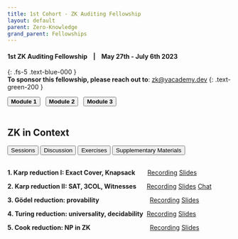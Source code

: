 ```yaml
---
title: 1st Cohort - ZK Auditing Fellowship
layout: default
parent: Zero-Knowledge
grand_parent: Fellowships
---
```


#### **1st ZK Auditing Fellowship &nbsp;&nbsp; | &nbsp;&nbsp; May 27th - July 6th 2023**
{: .fs-5 .text-blue-000 }
<br>
**To sponsor this fellowship, please reach out to**: zk@yacademy.dev
{: .text-green-200 }

<!---<div class="tile-container">
  <div class="tile1">Tile 1</div>
  <div class="tile2">Tile 2</div>
  <div class="tile3">Tile 3</div>
</div>-->

<div class="tab-container">
  <button class="tab-button" onclick="openTab(event, 'tab1')"><b>Module 1</b></button>&nbsp;&nbsp;
  <button class="tab-button" onclick="openTab(event, 'tab2')"><b>Module 2</b></button>&nbsp;&nbsp;
  <button class="tab-button" onclick="openTab(event, 'tab3')"><b>Module 3</b></button>&nbsp;&nbsp;

  <div id="tab1" class="tab-content">
    <h10> &nbsp;</h10>
    <h2>ZK in Context</h2>
    <div class="inner-tab-container">
      <button class="inner-tab-button" onclick="openInnerTab(event, 'innerTab1')">Sessions</button>
      <button class="inner-tab-button" onclick="openInnerTab(event, 'innerTab2')">Discussion</button>
      <button class="inner-tab-button" onclick="openInnerTab(event, 'innerTab3')">Exercises</button>
      <button class="inner-tab-button" onclick="openInnerTab(event, 'innerTab4')">Supplementary Materials</button>
      <div id="innerTab1" class="inner-tab-content">
        <br>
        <p class="padded-list"><b>1. Karp reduction I: Exact Cover, Knapsack</b> &nbsp;&nbsp;&nbsp;&nbsp;&nbsp;
            <span class="badge-vid"><a href="https://youtu.be/xMfrMdfIMP8" class="badge-links" target="blank">Recording</a></span>
            <span class="badge-slides"><a href="https://docs.google.com/presentation/d/1rZVI6c9Wo-kU9xKINOMncWywvQHn0952EsMayviHwYM/edit#slide=id.g2256499e47f_0_21" class="badge-links" target="blank">Slides</a></span></p>
        <p class="padded-list"><b>2. Karp reduction II: SAT, 3COL, Witnesses</b> &nbsp;&nbsp;&nbsp;&nbsp;
            <span class="badge-vid"><a href="https://youtu.be/jDTRoFfdMio" class="badge-links" target="blank">Recording</a></span>
            <span class="badge-slides"><a href="https://docs.google.com/presentation/d/1QeC4c3-xxEx27wX4Q-iWcowCdUws1lpufLIjjvlN_BE/edit#slide=id.g24a1e8131f4_0_0" class="badge-links" target="blank">Slides</a></span>
            <span class="badge-chat"><a href="https://docs.google.com/document/d/1sRCYZeG786H5fxZ1jMCp_XzlqQbxB3MZ2MmZ4tJNn-A/edit" class="badge-links" target="blank">Chat</a></span></p>
        <p class="padded-list"><b>3. Gödel reduction: provability</b> &nbsp;&nbsp;&nbsp;&nbsp;&nbsp;&nbsp;&nbsp;&nbsp;&nbsp;&nbsp;&nbsp;&nbsp;&nbsp;&nbsp;&nbsp;&nbsp;&nbsp;&nbsp;&nbsp;&nbsp;&nbsp;&nbsp;&nbsp;&nbsp;&nbsp;&nbsp;&nbsp;
            <span class="badge-vid"><a href="https://youtu.be/PI_G3IASdiw" class="badge-links" target="blank">Recording</a></span>
            <span class="badge-slides"><a href="https://docs.google.com/presentation/d/1IerLvER_WEEJIswZB25ACb531D9QrctB-F_FYFNG1ag/edit#slide=id.g24b1f7a1ab9_0_92" class="badge-links" target="blank">Slides</a></span></p>
        <p class="padded-list"><b>4. Turing reduction: universality, decidability</b>&nbsp;
            <span class="badge-vid"><a href="https://youtu.be/A4Kx0Hd-u2w" class="badge-links" target="blank">Recording</a></span>
            <span class="badge-slides"><a href="https://docs.google.com/presentation/d/1HWUPQRfwnBYnUHACSud3Bsx8KSFm1C8K/edit?rtpof=true" class="badge-links" target="blank">Slides</a></span></p>
        <p class="padded-list"><b>5. Cook reduction: NP in ZK</b> &nbsp;&nbsp;&nbsp;&nbsp;&nbsp;&nbsp;&nbsp;&nbsp;&nbsp;&nbsp;&nbsp;&nbsp;&nbsp;&nbsp;&nbsp;&nbsp;&nbsp;&nbsp;&nbsp;&nbsp;&nbsp;&nbsp;&nbsp;&nbsp;&nbsp;&nbsp;&nbsp;&nbsp;&nbsp;&nbsp;&nbsp;&nbsp;
            <span class="badge-vid"><a href="https://youtu.be/1wJx3VizBww" class="badge-links" target="blank">Recording</a></span>
            <span class="badge-slides"><a href="https://docs.google.com/presentation/d/1RwEMf4GEepPiOo4B-t27bsf9LgS-JO9zfsw9l3-mO1o/edit" class="badge-links" target="blank">Slides</a></span></p>
      </div>
      <div id="innerTab2" class="inner-tab-content" style="display: none;">
        <br>
        <p class="padded-list"><b>- Discussion channel: <span style="font-family: 'Courier New', Courier, monospace;"><a href="https://discord.gg/rGDvVpqCcK" class="badge-discord" target="blank">module-1-zk-context</a></span></b></p>
      </div>
      <div id="innerTab3" class="inner-tab-content" style="display: none;">
        <br>
        <p class="padded-list"><b>- <a href="https://docs.google.com/presentation/d/1AOCI3mWXCoP3-xtaYhqmiezcxfl9g8psuOjopk2jxkI/edit#slide=id.p" target="blank">Karp reduction exercise</a></b>
        <span class="badge-slides"><a href="https://discord.com/channels/877252171983360072/1106224361226121288/1112783087106015294" class="badge-links" target="blank">Solution</a></span></p>
        <p class="padded-list"><b>- <a href="https://docs.google.com/presentation/d/1vrnmFq-IP8svn2aYk_FJwpMwMrGZjgYXQnLXseU8B_A/edit#slide=id.p" target="blank">Circom quiz and puzzle</a></b></p>
      </div>
      <div id="innerTab4" class="inner-tab-content" style="display: none;">
        <br>
        <p class="padded-list"><b>- <a href="https://docs.google.com/presentation/d/1ebxaq9fsBJxOEpEnqaj9vYloNQT82DkAgp2d5JJRI_k/edit#slide=id.p" target="blank">Circom startup kit</a></b></p>
      </div>
    </div>
  </div>

  <div id="tab2" class="tab-content" style="display: none;">
    <h10> &nbsp;</h10>
    <h2>Audit Sprint: Rate-limiting Nullifier (RLN)</h2>
    <div class="inner-tab-container">
      <button class="inner-tab-button" onclick="openInnerTab(event, 'innerTab5')">Sessions</button>
      <button class="inner-tab-button" onclick="openInnerTab(event, 'innerTab6')">Discussion</button>
      <button class="inner-tab-button" onclick="openInnerTab(event, 'innerTab7')">Guest lectures</button>
      <button class="inner-tab-button" onclick="openInnerTab(event, 'innerTab8')">Audit report</button>
      <div id="innerTab5" class="inner-tab-content">
        <br>
        <p class="padded-list"><b>1. Codebase overview</b> &nbsp;&nbsp;&nbsp;&nbsp;
            <span class="badge-vid"><a href="https://youtu.be/nurBnWQPsCY" class="badge-links" target="blank">Recording</a></span>
            <span class="badge-slides"><a href="https://docs.google.com/presentation/d/1sQ9vLqSIxe8zNChWxq2jEPv3gtJCn-dtew0m3HOOJ1g/edit#slide=id.p" class="badge-links" target="blank">Slides</a></span>
            <span class="badge-chat"><a href="https://docs.google.com/document/d/1k3FO8LI5j_P1pSqrROLe_mMGP2U3NsVEl5QbrJ1VFZI/edit" class="badge-links" target="blank">Chat</a></span></p>
        <p class="padded-list"><b>2. Office hour</b> &nbsp;&nbsp;&nbsp;&nbsp;&nbsp;&nbsp;&nbsp;&nbsp;&nbsp;&nbsp;&nbsp;&nbsp;&nbsp;&nbsp;&nbsp;&nbsp;&nbsp;&nbsp;&nbsp;
            <span class="badge-vid"><a href="https://youtu.be/Y24bhP7QVCA" class="badge-links" target="blank">Recording</a></span>
            <span class="badge-chat"><a href="https://docs.google.com/document/d/1WBOeAGRjZQy-6rm_DzzvRmSweYEcsKhXs5hYzOx11lw/edit" class="badge-links" target="blank">Chat</a></span></p>
        <p class="padded-list"><b>3. Audit report & review</b> &nbsp;
            <span class="badge-vid"><a href="https://youtu.be/FcLvM-bb3Ds" class="badge-links" target="blank">Recording</a></span>&nbsp;
            <span class="badge-slides"><a href="https://github.com/zBlock-1/RLN-audit-report/issues" class="badge-links" target="blank">Audit reports</a></span>
            <span class="badge-chat"><a href="https://docs.google.com/document/d/1Zw7CnsWzp6H3qJbTwVe6ka0okaaaD8XZXXqGidxdVzg/edit" class="badge-links" target="blank">Chat</a></span></p>
      </div>
      <div id="innerTab6" class="inner-tab-content" style="display: none;">
        <br>
        <p class="padded-list"><b>- Discussion channel: <span style="font-family: 'Courier New', Courier, monospace;"><a href="https://discord.gg/Y8ccpfcYmq" class="badge-discord" target="blank">module-2-rln-audit</a></span></b></p>
      </div>
      <div id="innerTab7" class="inner-tab-content" style="display: none;">
        <br>
        <p class="padded-list"><b>1. Pairing with Lev Soukhanov (Ethereum Foundation) </b> &nbsp;
            <span class="badge-vid"><a href="https://youtu.be/h_ie8eaPNcM" class="badge-links" target="blank">Recording</a></span>
            <span class="badge-slides"><a href="https://docs.google.com/presentation/d/1BsA9RhgxBY8H4E8uOvesLptBIL11MaILOEyipfjSXso/edit#slide=id.p" class="badge-links" target="blank">Slides</a></span>
            <span class="badge-chat"><a href="https://docs.google.com/document/d/12z58jwTqZujDNSCkLkLk7blVzPeAgOifaBbewRvO-D0/edit" class="badge-links" target="blank">Chat</a></span></p>
        <p class="padded-list"><b>2. Groth16 with Yin Tong (Geometry)</b> &nbsp;
            <span class="badge-vid"><a href="https://youtu.be/Hz_XHfxunck" class="badge-links" target="blank">Recording</a></span>
            <span class="badge-slides"><a href="https://docs.google.com/presentation/d/1vYUiNYv8PRI2SVEKC3uz54I475d79E9XxvCWwkC7kPQ/edit#slide=id.p" class="badge-links" target="blank">Slides</a></span>
            <span class="badge-chat"><a href="https://docs.google.com/document/d/1yBDv_zGvZZUAc2OmwVLBMfc4uwBjw68ermzUwMXhFP4/edit" class="badge-links" target="blank">Chat</a></span>
            <span class="badge-discord"><a href="https://discord.gg/5AsHarf4WH" class="badge-discord" target="blank">Discussion channel</a></span></p>
      </div>
      <div id="innerTab8" class="inner-tab-content" style="display: none;">
        <br>
        <p class="padded-list"><b>- <a href="https://github.com/zBlock-1/RLN-audit-report/issues" target="blank">RLN Audit Reports</a></b></p>
      </div>
    </div>
  </div>

  <div id="tab3" class="tab-content" style="display: none;">
    <h10> &nbsp;</h10>
    <h2>Audit Sprint: Spartan-ECDSA</h2>
    <div class="inner-tab-container">
      <button class="inner-tab-button" onclick="openInnerTab(event, 'innerTab9')">Sessions</button>
       <button class="inner-tab-button" onclick="openInnerTab(event, 'innerTab10')">Discussion</button>
      <button class="inner-tab-button" onclick="openInnerTab(event, 'innerTab11')">Quizzes</button>
      <button class="inner-tab-button" onclick="openInnerTab(event, 'innerTab12')">Guest lecture</button>
      <button class="inner-tab-button" onclick="openInnerTab(event, 'innerTab13')">Audit reports</button>
      <div id="innerTab9" class="inner-tab-content">
        <br>
        <p class="padded-list"><b>1. Codebase overview: Part I</b> &nbsp;&nbsp;&nbsp;
            <span class="badge-vid"><a href="https://youtu.be/jkzfspE1Bng" class="badge-links" target="blank">Recording</a></span>
            <span class="badge-slides"><a href="https://docs.google.com/presentation/d/1CFGsEU6moOBCTIvXU0Yxg62aD5fZ-d5srf1o5ZaUJIo/edit#slide=id.p" class="badge-links" target="blank">Slides</a></span>
            <span class="badge-chat"><a href="https://docs.google.com/document/d/1YtR5r63oAt5RwLuxkGd0Hd3Jy0eu2liSzjBXHOsZ3PQ/edit" class="badge-links" target="blank">Chat</a></span></p>
        <p class="padded-list"><b>2. Codebase overview: Part II</b> &nbsp;
            <span class="badge-vid"><a href="https://youtu.be/JRANJdUraoM" class="badge-links" target="blank">Recording</a></span>
            <span class="badge-chat"><a href="https://docs.google.com/document/d/1jrslZg2DaqxSt3tLzHyEVMefxFb1QUjotMpX2eoCbBo/edit" class="badge-links" target="blank">Chat</a></span></p>
        <p class="padded-list"><b>3. Office hour 1</b> &nbsp;&nbsp;&nbsp;&nbsp;&nbsp;&nbsp;&nbsp;&nbsp;&nbsp;&nbsp;&nbsp;&nbsp;&nbsp;&nbsp;&nbsp;&nbsp;&nbsp;&nbsp;&nbsp;&nbsp;&nbsp;&nbsp;&nbsp;&nbsp;&nbsp;&nbsp;&nbsp;
            <span class="badge-vid"><a href="https://youtu.be/XXLxkR-QrZk" class="badge-links" target="blank">Recording</a></span>
             <span class="badge-slides"><a href="https://drive.google.com/drive/u/0/folders/1VmrcYdf0e_7JTB1Zlqo6ekg3H08rlbxL" class="badge-links" target="blank">Quizzes</a></span>
            <span class="badge-chat"><a href="https://docs.google.com/document/d/1gxLZmsYLeFP9ODM2-lQ4bbThBLc9vZXw9pLpD6gFQFM/edit" class="badge-links" target="blank">Chat</a></span></p>
         <p class="padded-list"><b>4. Office hour 2</b> &nbsp;&nbsp;&nbsp;&nbsp;&nbsp;&nbsp;&nbsp;&nbsp;&nbsp;&nbsp;&nbsp;&nbsp;&nbsp;&nbsp;&nbsp;&nbsp;&nbsp;&nbsp;&nbsp;&nbsp;&nbsp;&nbsp;&nbsp;&nbsp;&nbsp;&nbsp;&nbsp;
            <span class="badge-vid"><a href="https://youtu.be/G0d3BgFCTxM" class="badge-links" target="blank">Recording</a></span>
            <span class="badge-chat"><a href="https://docs.google.com/document/d/1vre71efNxszfmU36j-ExQhOuATDCeuzd4Zuht5DKBoY/edit" class="badge-links" target="blank">Chat</a></span></p>
         <p class="padded-list"><b>5. Audit reports & review </b> &nbsp;&nbsp;&nbsp;&nbsp;&nbsp;&nbsp;&nbsp;&nbsp;&nbsp;&nbsp;
            <span class="badge-vid"><a href="https://youtu.be/7D1hV_2G8G0" class="badge-links" target="blank">Recording</a></span>
            <span class="badge-slides"><a href="https://github.com/zBlock-1/spartan-ecdsa-audit-report/issues" class="badge-links" target="blank">Audit reports</a></span>
            <span class="badge-chat"><a href="https://docs.google.com/document/d/1UHqRKMftpvMGb6CLgkodtyumgdlcL1PYOIae-QoA_NY/edit" class="badge-links" target="blank">Chat</a></span></p>
      </div>
      <div id="innerTab10" class="inner-tab-content" style="display: none;">
        <br>
        <p class="padded-list"><b>- Discussion channel: <span style="font-family: 'Courier New', Courier, monospace;"><a href="https://discord.gg/qJuc7TD6VQ" class="badge-discord" target="blank">module-3-spartan-audit</a></span></b></p>
      </div>
      <div id="innerTab11" class="inner-tab-content" style="display: none;">
        <br>
        <p class="padded-list"><b>- <a href="https://hackmd.io/68TlQZFvQOeMZ2mvFl0Abg?view#Session-11" target="blank">Quiz 1</a></b></p>
        <p class="padded-list"><b>- <a href="https://hackmd.io/68TlQZFvQOeMZ2mvFl0Abg?view#Session-21" target="blank">Quiz 2</a></b></p>  
        <p class="padded-list"><b>- <a href="https://youtu.be/XXLxkR-QrZk" target="blank">Solutions</a></b></p>
      </div>
      <div id="innerTab12" class="inner-tab-content" style="display: none;">
       <br>
        <p class="padded-list"><b>- <a href="https://youtu.be/-SXMd6S0r0I" target="blank">PLONKish Arithmetization with Pratyush R Tiwari</a></b>
        <span class="badge-slides"><a href="https://drive.google.com/drive/u/0/folders/1nDEbHcXO6ttPtyRq46Pe36C3wmtxgLTF" class="badge-links" target="blank">Slides</a></span>
        <span class="badge-chat"><a href="https://drive.google.com/drive/u/0/folders/1nDEbHcXO6ttPtyRq46Pe36C3wmtxgLTF" class="badge-links" target="blank">Chat</a></span></p>
      </div>
      <div id="innerTab13" class="inner-tab-content" style="display: none;">
       <br>
        <p class="padded-list"><b>- <a href="https://github.com/zBlock-1/spartan-ecdsa-audit-report/issues" target="blank">Spartan-ECDSA Audit Reports</a></b></p>
      </div>
    </div>
  </div>
</div>

